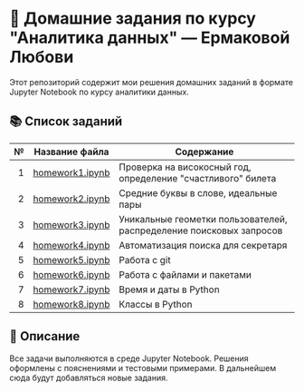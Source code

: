 # 🧠 Домашние задания по курсу "Аналитика данных" — Ермаковой Любови

Этот репозиторий содержит мои решения домашних заданий в формате Jupyter Notebook по курсу аналитики данных.

## 📚 Список заданий

| № | Название файла | Содержание |
|--:|----------------|------------|
| 1 | [homework1.ipynb](homework1.ipynb) | Проверка на високосный год, определение "счастливого" билета |
| 2 | [homework2.ipynb](homework2.ipynb) | Средние буквы в слове, идеальные пары |
| 3 | [homework3.ipynb](homework3.ipynb) | Уникальные геометки пользователей, распределение поисковых запросов |
| 4 | [homework4.ipynb](homework4.ipynb) | Автоматизация поиска для секретаря |
| 5 | [homework5.ipynb](homework5.ipynb) | Работа с git |
| 6 | [homework6.ipynb](homework6.ipynb) | Работа с файлами и пакетами |
| 7 | [homework7.ipynb](homework7.ipynb) | Время и даты в Python |
| 8 | [homework8.ipynb](homework8.ipynb) | Классы в Python |
## 📌 Описание

Все задачи выполняются в среде Jupyter Notebook. Решения оформлены с пояснениями и тестовыми примерами. В дальнейшем сюда будут добавляться новые задания.


